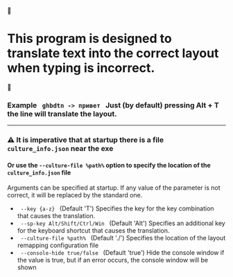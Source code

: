 📌<h1> This program is designed to translate text into the correct layout when typing is incorrect. </h1>📌
<h3> Example <code> ghbdtn -> привет </code> Just (by default) pressing Alt + T the line will translate the layout. </h3>

---

### ⚠️ It is imperative that at startup there is a file `culture_info.json` near the exe

#### Or use the `--culture-file %path%` option to specify the location of the `culture_info.json` file

Arguments can be specified at startup.
If any value of the parameter is not correct, it will be replaced by the standard one.

+ <code> --key {a-z} </code> (Default 'T') Specifies the key for the key combination that causes the translation.
+ <code> --sp-key Alt/Shift/Ctrl/Win </code> (Default 'Alt') Specifies an additional key for the keyboard shortcut that causes the translation.
+ <code> --culture-file %path% </code> (Default './') Specifies the location of the layout remapping configuration file
+ <code> --console-hide true/false </code> (Default 'true') Hide the console window if the value is true, but if an error occurs, the console window will be shown
